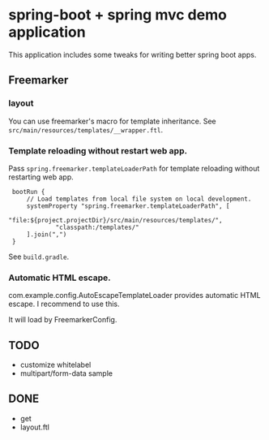 # spring-boot + spring mvc demo application

This application includes some tweaks for writing better spring boot apps.

## Freemarker

### layout

You can use freemarker's macro for template inheritance.
See `src/main/resources/templates/__wrapper.ftl`.

### Template reloading without restart web app.

Pass `spring.freemarker.templateLoaderPath` for template reloading without restarting web app.
 
     bootRun {
         // Load templates from local file system on local development.
         systemProperty "spring.freemarker.templateLoaderPath", [
                 "file:${project.projectDir}/src/main/resources/templates/",
                 "classpath:/templates/"
         ].join(",")
     }

See `build.gradle`.

### Automatic HTML escape.

com.example.config.AutoEscapeTemplateLoader provides automatic HTML escape.
I recommend to use this.

It will load by FreemarkerConfig.

## TODO

 * customize whitelabel
 * multipart/form-data sample
 
## DONE

 * get
 * layout.ftl
